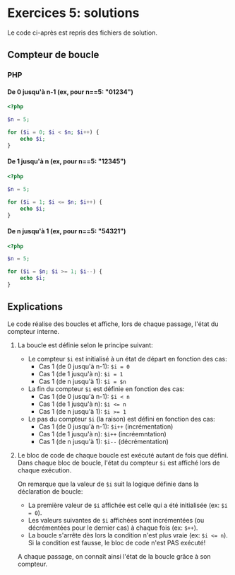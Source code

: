 # Exercices 5: solutions

Le code ci-après est repris des fichiers de solution.

## Compteur de boucle

### PHP

#### De 0 jusqu'à n-1 (ex, pour n==5: "01234")

```php
<?php

$n = 5;

for ($i = 0; $i < $n; $i++) {
    echo $i;
}
```

#### De 1 jusqu'à n (ex, pour n==5: "12345")

```php
<?php

$n = 5;

for ($i = 1; $i <= $n; $i++) {
    echo $i;
}
```

#### De n jusqu'à 1 (ex, pour n==5: "54321")

```php
<?php

$n = 5;

for ($i = $n; $i >= 1; $i--) {
    echo $i;
}
```


## Explications

Le code réalise des boucles et affiche, lors de chaque passage, l'état du compteur interne.

 1. La boucle est définie selon le principe suivant:
    - Le compteur `$i` est initialisé à un état de départ en fonction des cas:
        - Cas 1 (de 0 jusqu'à n-1): `$i = 0`
        - Cas 1 (de 1 jusqu'à n): `$i = 1`
        - Cas 1 (de n jusqu'à 1): `$i = $n`
    - La fin du compteur `$i` est définie en fonction des cas:
        - Cas 1 (de 0 jusqu'à n-1): `$i < n`
        - Cas 1 (de 1 jusqu'à n): `$i <= n`
        - Cas 1 (de n jusqu'à 1): `$i >= 1`
    - Le pas du compteur `$i` (la raison) est défini en fonction des cas:
        - Cas 1 (de 0 jusqu'à n-1): `$i++` (incrémentation)
        - Cas 1 (de 1 jusqu'à n): `$i++` (incréemntation)
        - Cas 1 (de n jusqu'à 1): `$i--` (décrémentation)

 2. Le bloc de code de chaque boucle est exécuté autant de fois que défini. Dans chaque bloc de boucle, l'état du compteur `$i` est affiché lors de chaque exécution.
 
    On remarque que la valeur de `$i` suit la logique définie dans la déclaration de boucle:
    - La première valeur de `$i` affichée est celle qui a été initialisée (ex: `$i = 0`).
    - Les valeurs suivantes de `$i` affichées sont incrémentées (ou décrémentées pour le dernier cas) à chaque fois (ex: `$++`). 
    - La boucle s'arrête dès lors la condition n'est plus vraie (ex: `$i <= n`). Si la condition est fausse, le bloc de code n'est PAS exécuté!

    A chaque passage, on connaît ainsi l'état de la boucle grâce à son compteur.


